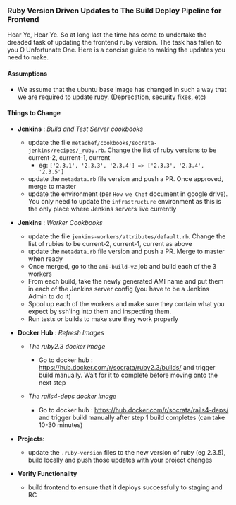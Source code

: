 
### Ruby Version Driven Updates to The Build Deploy Pipeline for Frontend

Hear Ye, Hear Ye. So at long last the time has come to undertake the dreaded task of updating the frontend ruby version. The task has fallen to you O Unfortunate One. Here is a concise guide to making the updates you need to make.

#### Assumptions
- We assume that the ubuntu base image has changed in such a way that we are required to update ruby. (Deprecation, security fixes, etc)

#### Things to Change

- __Jenkins__ : _Build and Test Server cookbooks_
    - update the file `metachef/cookbooks/socrata-jenkins/recipes/_ruby.rb`. Change the list of ruby versions to be current-2, current-1, current
      - eg: ```['2.3.1', '2.3.3', '2.3.4'] => ['2.3.3', '2.3.4', '2.3.5']```
    - update the `metadata.rb` file version and push a PR. Once approved, merge to master
    - update the environment (per `How we Chef` document in google drive). You only need to update the `infrastructure` environment as this is the only place where Jenkins servers live currently


- __Jenkins__ : _Worker Cookbooks_
    - update the file `jenkins-workers/attributes/default.rb`. Change the list of rubies to be current-2, current-1, current as above
    - update the `metadata.rb` file version and push a PR. Merge to master when ready
    - Once merged, go to the `ami-build-v2` job and build each of the 3 workers
    - From each build, take the newly generated AMI name and put them in each of the Jenkins server config (you have to be a Jenkins Admin to do it)
    - Spool up each of the workers and make sure they contain what you expect by ssh'ing into them and inspecting them.
    - Run tests or builds to make sure they work properly


- __Docker Hub__ : _Refresh Images_
  - _The ruby2.3 docker image_
    - Go to docker hub : https://hub.docker.com/r/socrata/ruby2.3/builds/ and trigger build manually. Wait for it to complete before moving onto the next step

  - _The rails4-deps docker image_
    - Go to docker hub : https://hub.docker.com/r/socrata/rails4-deps/ and trigger build manually after step 1 build completes (can take 10-30 minutes)

- __Projects__: 
    - update the `.ruby-version` files to the new version of ruby (eg 2.3.5), build locally and push those updates with your project changes

- __Verify Functionality__
  - build frontend to ensure that it deploys successfully to staging and RC
